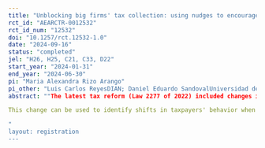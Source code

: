 ```yaml
---
title: "Unblocking big firms' tax collection: using nudges to encourage good behaviours in big firms"
rct_id: "AEARCTR-0012532"
rct_id_num: "12532"
doi: "10.1257/rct.12532-1.0"
date: "2024-09-16"
status: "completed"
jel: "H26, H25, C21, C33, D22"
start_year: "2024-01-31"
end_year: "2024-06-30"
pi: "Maria Alexandra Rizo Arango"
pi_other: "Luis Carlos ReyesDIAN; Daniel Eduardo SandovalUniversidad de los Andes"
abstract: ""The latest tax reform (Law 2277 of 2022) included changes in criminal offenses (sanctions) against tax evasion in the country. These modifications are outlined in Article 60 of the aforementioned law. It is the first time in Colombia that penalties for income and wealth tax evasion may lead to imprisonment.
This change can be used to identify shifts in taxpayers' behavior when filing their tax returns."
"
layout: registration
---
```


